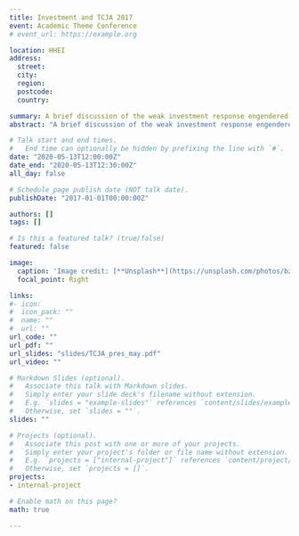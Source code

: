 ```yaml
---
title: Investment and TCJA 2017
event: Academic Theme Conference
# event_url: https://example.org

location: HHEI
address:
  street: 
  city: 
  region: 
  postcode: 
  country: 

summary: A brief discussion of the weak investment response engendered by the passage of the Tax Cuts and Jobs Act 2017 using initial findings from 10-K data filed by C corporations with the SEC.
abstract: "A brief discussion of the weak investment response engendered by the passage of the Tax Cuts and Jobs Act (TCJA) 2017 using initial findings from 10-K data filed by C corporations with the SEC. Following the passage of TCJA, it was widely thought that investment would increase because many provisions were favorable to increased investment, including a reduced statutory tax rate and 100% bonus depreciation for a limited period of time. But investment did not rise as much as predicted. I supply a few potential explanations for this: effective tax rates did not change much for major corporations, investment elasticities from other tax cuts were improperly applied, and political economy considerations were not considered enough."

# Talk start and end times.
#   End time can optionally be hidden by prefixing the line with `#`.
date: "2020-05-13T12:00:00Z"
date_end: "2020-05-13T12:30:00Z"
all_day: false

# Schedule page publish date (NOT talk date).
publishDate: "2017-01-01T00:00:00Z"

authors: []
tags: []

# Is this a featured talk? (true/false)
featured: false

image:
  caption: 'Image credit: [**Unsplash**](https://unsplash.com/photos/bzdhc5b3Bxs)'
  focal_point: Right

links:
#- icon: 
#  icon_pack: ""
#  name: ""
#  url: ""
url_code: ""
url_pdf: ""
url_slides: "slides/TCJA_pres_may.pdf"
url_video: ""

# Markdown Slides (optional).
#   Associate this talk with Markdown slides.
#   Simply enter your slide deck's filename without extension.
#   E.g. `slides = "example-slides"` references `content/slides/example-slides.md`.
#   Otherwise, set `slides = ""`.
slides: ""

# Projects (optional).
#   Associate this post with one or more of your projects.
#   Simply enter your project's folder or file name without extension.
#   E.g. `projects = ["internal-project"]` references `content/project/deep-learning/index.md`.
#   Otherwise, set `projects = []`.
projects:
- internal-project

# Enable math on this page?
math: true

---
```


